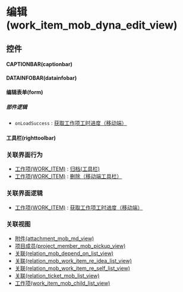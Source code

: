 # 编辑(work_item_mob_dyna_edit_view)  <!-- {docsify-ignore-all} -->



## 控件
#### CAPTIONBAR(captionbar)
#### DATAINFOBAR(datainfobar)
#### 编辑表单(form)

##### 部件逻辑
* `onLoadSuccess` : [获取工作项工时进度（移动端）](module/ProjMgmt/work_item/uilogic/mob_get_workload_schedule)
#### 工具栏(righttoolbar)


### 关联界面行为
  * [工作项(WORK_ITEM)](module/ProjMgmt/work_item) : [归档(工具栏)](module/ProjMgmt/work_item#界面行为)
  * [工作项(WORK_ITEM)](module/ProjMgmt/work_item) : [删除（移动端工具栏）](module/ProjMgmt/work_item#界面行为)

### 关联界面逻辑
  * [工作项(WORK_ITEM)](module/ProjMgmt/work_item) : [获取工作项工时进度（移动端）](module/ProjMgmt/work_item/uilogic/mob_get_workload_schedule)

### 关联视图
  * [附件(attachment_mob_md_view)](app/view/attachment_mob_md_view)
  * [项目成员(project_member_mob_pickup_view)](app/view/project_member_mob_pickup_view)
  * [关联(relation_mob_depend_on_list_view)](app/view/relation_mob_depend_on_list_view)
  * [关联(relation_mob_work_item_re_idea_list_view)](app/view/relation_mob_work_item_re_idea_list_view)
  * [关联(relation_mob_work_item_re_self_list_view)](app/view/relation_mob_work_item_re_self_list_view)
  * [关联(relation_ticket_mob_list_view)](app/view/relation_ticket_mob_list_view)
  * [工作项(work_item_mob_child_list_view)](app/view/work_item_mob_child_list_view)

<script>
 const { createApp } = Vue
  createApp({
    data() {
      return {

      }
    }
  }).use(ElementPlus).mount('#app')
</script>